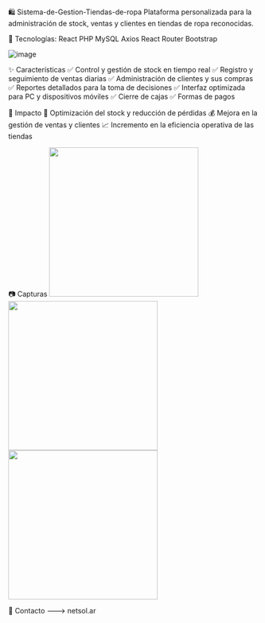 🛍️ Sistema-de-Gestion-Tiendas-de-ropa
Plataforma personalizada para la administración de stock, ventas y clientes en tiendas de ropa reconocidas.

📌 Tecnologías: 
React
PHP
MySQL
Axios
React Router
Bootstrap

![image](https://github.com/user-attachments/assets/ec803f1a-3e6c-47bd-9d28-f31d96ca660f)


✨ Características
✅ Control y gestión de stock en tiempo real
✅ Registro y seguimiento de ventas diarias
✅ Administración de clientes y sus compras
✅ Reportes detallados para la toma de decisiones
✅ Interfaz optimizada para PC y dispositivos móviles
✅ Cierre de cajas
✅ Formas de pagos

🎯 Impacto
👕 Optimización del stock y reducción de pérdidas
💰 Mejora en la gestión de ventas y clientes
📈 Incremento en la eficiencia operativa de las tiendas

📷 Capturas
<img src="https://github.com/user-attachments/assets/c6a2822c-1bc6-4631-92b8-b328bfb01208" width="300">
<img src="https://github.com/user-attachments/assets/4d126303-ccf0-48d9-83e0-a780af8c6eb9" width="300">
<img src="https://github.com/user-attachments/assets/19e30009-f7dd-436b-8d7e-6e4d1c6f3112" width="300">





📩 Contacto
---> netsol.ar

